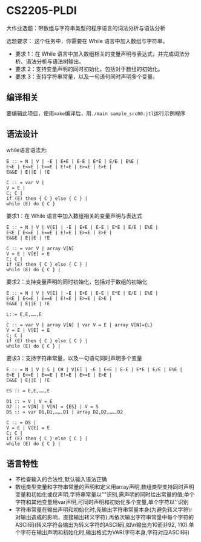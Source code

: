 # CS2205-PLDI
大作业选题：带数组与字符串类型的程序语言的词法分析与语法分析 

选题要求： 这个任务中，你需要在 While 语言中加入数组与字符串。
- 要求 1：在 While 语言中加入数组相关的变量声明与表达式，并完成词法分析、语法分析与语法树输出。
- 要求 2：支持变量声明的同时初始化，包括对于数组的初始化。
- 要求 3：支持字符串常量，以及一句语句同时声明多个变量。

## 编译相关
要编辑此项目，使用```make```编译后，用```./main sample_src00.jtl```运行示例程序

## 语法设计

while语言语法为:

```
E :: = N | V | -E | E+E | E-E | E*E | E/E | E%E |
E<E | E<=E | E==E | E!=E | E>=E | E>E |
E&&E | E||E | !E

C :: = var V |
V = E |
C; C |
if (E) then { C } else { C } |
while (E) do { C }
```

要求1：在 While 语言中加入数组相关的变量声明与表达式
```
E :: = N | V | V[E] | -E | E+E | E-E | E*E | E/E | E%E |
E<E | E<=E | E==E | E!=E | E>=E | E>E |
E&&E | E||E | !E

C :: = var V | array V[N]
V = E | V[E] = E
C; C |
if (E) then { C } else { C } |
while (E) do { C } |
```

要求2：支持变量声明的同时初始化，包括对于数组的初始化
```
E :: = N | V | V[E] | -E | E+E | E-E | E*E | E/E | E%E |
E<E | E<=E | E==E | E!=E | E>=E | E>E |
E&&E | E||E | !E

L::= E,E,……,E

C :: = var V | array V[N] | var V = E | array V[N]={L}
V = E | V[E] = E
C; C |
if (E) then { C } else { C } |
while (E) do { C } |
```

要求3：支持字符串常量，以及一句语句同时声明多个变量
```
E :: = N | V | S | CH | V[E] | -E | E+E | E-E | E*E | E/E | E%E |
E<E | E<=E | E==E | E!=E | E>=E | E>E |
E&&E | E||E | !E

ES :: = E,E,……,E

D1 :: = V | V = E 
D2 :: = V[N] | V[N] = {ES} | V = S
DS :: = var D1,D1,……,D1 | array D2,D2,……,D2

C :: = DS |
V = E | V[E] = E
C; C |
if (E) then { C } else { C } |
while (E) do { C } |
```

## 语言特性
- 不检查输入的合法性,默认输入语法正确
- 数组类型变量和字符串常量的声明和定义用array声明,数组类型支持同时声明变量和初始化或仅声明,字符串常量以""识别,需声明的同时给出常量的值;单个字符和其他变量用var声明,可同时声明和初始化多个变量,单个字符以''识别
- 字符串常量在输出声明和初始化时,先输出字符串常量本身(为避免转义字符\r对输出造成的影响，直接输出转义字符),再依次输出字符串常量中每个字符的ASCII码(转义字符会输出为转义字符的ASCII码,如\n输出为10而非92, 110).单个字符在输出声明和初始化时,输出格式为VAR(字符本身,字符对应ASCII码)